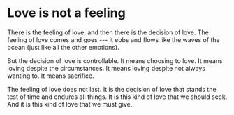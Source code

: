 # Love is not a feeling

There is the feeling of love, and then there is the decision of love. The feeling of love comes and goes --- it ebbs and flows like the waves of the ocean (just like all the other emotions).

But the decision of love is controllable. It means choosing to love. It means loving despite the circumstances. It means loving despite not always wanting to. It means sacrifice.

The feeling of love does not last. It is the decision of love that stands the test of time and endures all things. It is this kind of love that we should seek. And it is this kind of love that we must give.
